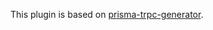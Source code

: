 This plugin is based on [prisma-trpc-generator](https://github.com/omar-dulaimi/prisma-trpc-generator).

